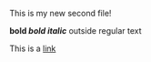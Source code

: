 This is my new second file!

**bold *bold italic*** outside regular text

This is a [link](https://youtube.com)
